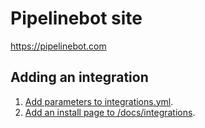 # Pipelinebot site

https://pipelinebot.com

## Adding an integration

1. [Add parameters to integrations.yml](_data/integrations.yml).
1. [Add an install page to /docs/integrations](docs/integrations/).
